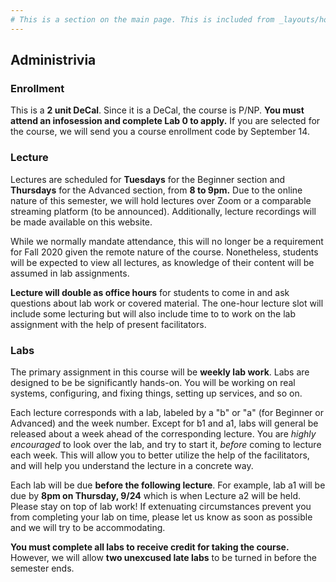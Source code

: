 ```yaml
---
# This is a section on the main page. This is included from _layouts/home.html.
---
```

## Administrivia

### Enrollment
This is a **2 unit DeCal**. Since it is a DeCal, the course is P/NP. **You must
attend an infosession and complete Lab 0 to apply.** If you are selected for the
course, we will send you a course enrollment code by September 14.

### Lecture
Lectures are scheduled for **Tuesdays** for the Beginner section and
**Thursdays** for the Advanced section, from **8 to 9pm.** Due to the online
nature of this semester, we will hold lectures over Zoom or a comparable
streaming platform (to be announced). Additionally, lecture recordings will
be made available on this website.

<!-- Not applicable for fa20
OCF Lab, located at 171 MLK (MLK basement down the hall from the student store).
**Attendance is mandatory, with two allowed unexcused absences.** Some other
conflicts, such as exams, may be excused if you provide prior notice. Please only
come to the lab on the day corresponding to the section you are in.
 -->

While we normally mandate attendance, this will no longer be a requirement for
Fall 2020 given the remote nature of the course. Nonetheless, students will be
expected to view all lectures, as knowledge of their content will be assumed in
lab assignments.

**Lecture will double as office hours** for students to come in and ask
questions about lab work or covered material. The one-hour lecture slot will 
include some lecturing but will also include time to to work on the lab assignment
with the help of present facilitators. 

<!-- Not applicable for fa20
Note that we only have 30 computers in the lab,
but 40 people are enrolled in each course, so **please bring a laptop** if you
can. -->

### Labs
The primary assignment in this course will be **weekly lab work**.
Labs are designed to be be significantly hands-on. You will be working on
real systems, configuring, and fixing things, setting up services, and so on.

Each lecture corresponds with a lab, labeled by a "b" or "a" (for Beginner or
Advanced) and the week number. Except for b1 and a1, labs will general be
released about a week ahead of the corresponding lecture. You are *highly
encouraged* to look over the lab, and try to start it, *before* coming to
lecture each week. This will allow you to better utilize the help of the
facilitators, and will help you understand the lecture in a concrete way.

Each lab will be due **before the following lecture**. For example, lab a1 will
be due by **8pm on Thursday, 9/24** which is when Lecture a2 will be held. Please stay on
top of lab work! If extenuating circumstances prevent you from completing your
lab on time, please let us know as soon as possible and we will try to be
accommodating.

**You must complete all labs to receive credit for taking the course.** However,
we will allow **two unexcused late labs** to be turned in before the semester ends. 
